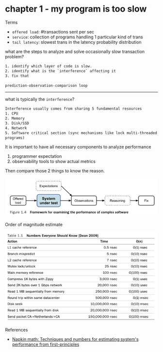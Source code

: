 # chapter 1 - my program is too slow

Terms
- `offered load`: #transactions sent per sec
- `service`: collection of programs handling 1 particular kind of trans
- `tail latency`: slowest trans in the latency probability distribution

what are the steps to analyze and solve occasionally slow transaction problem?
```
1. identify which layer of code is slow.
2. identify what is the `interference` affecting it
3. fix that

prediction-observation-comparison loop
```

---
what is typically the `interference`?
```
Interference usually comes from sharing 5 fundamental resources
1. CPU
2. Memory
3. Disk/SSD
4. Network
5. Software critical section (sync mechanisms like lock multi-threaded programs)
```

It is important to have all necessary components to analyze performance
1. programmer expectation
2. observability tools to show actual metrics

Then compare those 2 things to know the reason.


![alt text](1_framework_performance.png)

Order of magnitude estimate

![alt text](1_order_magnitude_estimate.png)

References
- [Napkin math: Techniques and numbers for estimating system's performance from first-principles](https://github.com/sirupsen/napkin-math)
